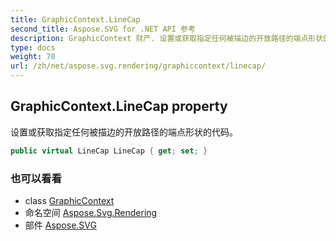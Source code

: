 ```yaml
---
title: GraphicContext.LineCap
second_title: Aspose.SVG for .NET API 参考
description: GraphicContext 财产. 设置或获取指定任何被描边的开放路径的端点形状的代码
type: docs
weight: 70
url: /zh/net/aspose.svg.rendering/graphiccontext/linecap/
---
```

## GraphicContext.LineCap property

设置或获取指定任何被描边的开放路径的端点形状的代码。

```csharp
public virtual LineCap LineCap { get; set; }
```

### 也可以看看

* class [GraphicContext](../)
* 命名空间 [Aspose.Svg.Rendering](../../graphiccontext/)
* 部件 [Aspose.SVG](../../../)


